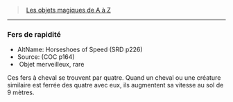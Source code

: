 ﻿---
!MagicItem
Type: Objet merveilleux
Rarity: rare
Id: magicitems_az_hd.md#fers-de-rapidité
ParentLink: magicitems_az_hd.md#les-objets-magiques-de-a-à-z
Name: Fers de rapidité
ParentName: Les objets magiques de A à Z
NameLevel: 3
AltName: Horseshoes of Speed (SRD p226)
Source: (COC p164)
Attributes:
  Name: Fers de rapidité
  Markdown: >+
    ### <!--Name-->Fers de rapidité<!--/Name-->


    - AltName: <!--AltName-->Horseshoes of Speed (SRD p226)<!--/AltName-->

    - Source: <!--Source-->(COC p164)<!--/Source-->

    -  <!--Type-->Objet merveilleux<!--/Type-->, <!--Rarity-->rare<!--/Rarity-->


    Ces fers à cheval se trouvent par quatre. Quand un cheval ou une créature similaire est ferrée des quatre avec eux, ils augmentent sa vitesse au sol de 9 mètres.

  AltName: Horseshoes of Speed (SRD p226)
  Source: (COC p164)
  Type: Objet merveilleux
  Rarity: rare
AttributesDictionary: >+
  Name: Fers de rapidité

  Markdown: >+

    ### <!--Name-->Fers de rapidité<!--/Name-->





    - AltName: <!--AltName-->Horseshoes of Speed (SRD p226)<!--/AltName-->



    - Source: <!--Source-->(COC p164)<!--/Source-->



    -  <!--Type-->Objet merveilleux<!--/Type-->, <!--Rarity-->rare<!--/Rarity-->





    Ces fers à cheval se trouvent par quatre. Quand un cheval ou une créature similaire est ferrée des quatre avec eux, ils augmentent sa vitesse au sol de 9 mètres.



  AltName: Horseshoes of Speed (SRD p226)

  Source: (COC p164)

  Type: Objet merveilleux

  Rarity: rare

---
> [Les objets magiques de A à Z](hd_magicitems_az_les_objets_magiques_de_a_a_z.md)

---

### Fers de rapidité

- AltName: Horseshoes of Speed (SRD p226)
- Source: (COC p164)
-  Objet merveilleux, rare

Ces fers à cheval se trouvent par quatre. Quand un cheval ou une créature similaire est ferrée des quatre avec eux, ils augmentent sa vitesse au sol de 9 mètres.

